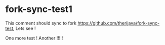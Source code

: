 # fork-sync-test1

This comment should sync to fork https://github.com/therijava/fork-sync-test, Lets see !

One more test !
Another !!!!!
